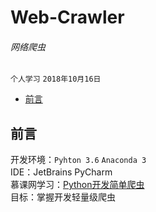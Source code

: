 # Web-Crawler
###### 网络爬虫

`个人学习`  `2018年10月16日`  

- [前言](##前言)

## 前言
开发环境：`Pyhton 3.6` `Anaconda 3`  
IDE：JetBrains PyCharm  
慕课网学习：[Python开发简单爬虫](https://www.imooc.com/learn/563)  
目标：掌握开发轻量级爬虫

